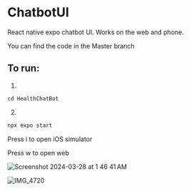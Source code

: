 # ChatbotUI
React native expo chatbot UI. Works on the web and phone.

You can find the code in the Master branch

## To run:
1.
```javascript
cd HealthChatBot
```
2.
```javascript
npx expo start
```
Press i to open iOS simulator

Press w to open web


![Screenshot 2024-03-28 at 1 46 41 AM](https://github.com/maymoonah-bash/ChatbotUI/assets/68162866/83d87455-558a-49e2-b1a2-2eb0c6081b02)


![IMG_4720](https://github.com/maymoonah-bash/ChatbotUI/assets/68162866/5e4b955d-4991-4190-b82d-81d632d2306c)
